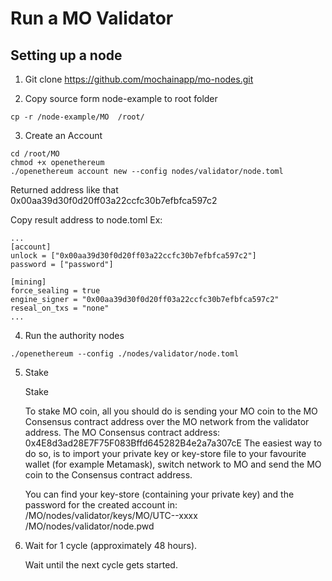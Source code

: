 # Run a MO Validator
## Setting up a node
1. Git clone https://github.com/mochainapp/mo-nodes.git

2. Copy source form node-example to root folder
```
cp -r /node-example/MO  /root/
```
3. Create an Account

```
cd /root/MO
chmod +x openethereum
./openethereum account new --config nodes/validator/node.toml
```
Returned address like that 0x00aa39d30f0d20ff03a22ccfc30b7efbfca597c2

Copy result address to node.toml
Ex:
```
...
[account]
unlock = ["0x00aa39d30f0d20ff03a22ccfc30b7efbfca597c2"]
password = ["password"]

[mining]
force_sealing = true
engine_signer = "0x00aa39d30f0d20ff03a22ccfc30b7efbfca597c2"
reseal_on_txs = "none"
...
```
4. Run the authority nodes
```
./openethereum --config ./nodes/validator/node.toml

```
5. Stake

    Stake

    To stake MO coin, all you should do is sending your MO coin to the MO Consensus contract address over the MO network from the validator address.
    The MO Consensus contract address: 0x4E8d3ad28E7F75F083Bffd645282B4e2a7a307cE
    The easiest way to do so, is to import your private key or key-store file to your favourite wallet (for example Metamask), switch network to MO and send the MO coin to the Consensus contract address.

    You can find your key-store (containing your private key) and the password for the created account in:
    /MO/nodes/validator/keys/MO/UTC--xxxx
    /MO/nodes/validator/node.pwd

6. Wait for 1 cycle (approximately 48 hours).

    Wait until the next cycle gets started.
